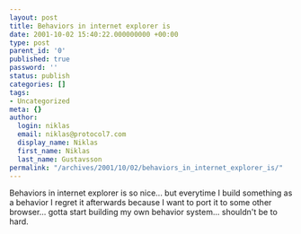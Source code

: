 ```yaml
---
layout: post
title: Behaviors in internet explorer is
date: 2001-10-02 15:40:22.000000000 +00:00
type: post
parent_id: '0'
published: true
password: ''
status: publish
categories: []
tags:
- Uncategorized
meta: {}
author:
  login: niklas
  email: niklas@protocol7.com
  display_name: Niklas
  first_name: Niklas
  last_name: Gustavsson
permalink: "/archives/2001/10/02/behaviors_in_internet_explorer_is/"
---
```

Behaviors in internet explorer is so nice... but everytime I build something as a behavior I regret it afterwards because I want to port it to some other browser... gotta start building my own behavior system... shouldn't be to hard.

